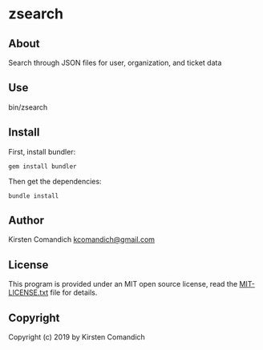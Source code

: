 
zsearch
=======

About
-----

Search through JSON files for user, organization, and ticket data


Use
---

bin/zsearch


Install
-------

First, install bundler:

```
gem install bundler
```

Then get the dependencies:

```
bundle install
```


Author
------

Kirsten Comandich <kcomandich@gmail.com>


License
-------

This program is provided under an MIT open source license, read the [MIT-LICENSE.txt](MIT-LICENSE.txt) file for details.


Copyright
---------

Copyright (c) 2019 by Kirsten Comandich

